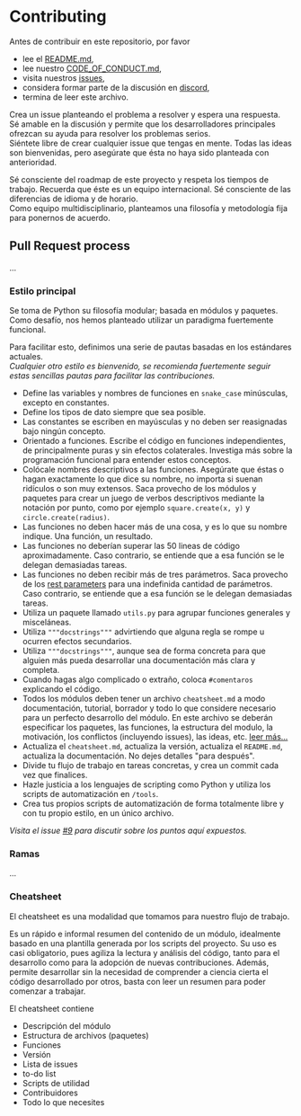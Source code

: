 # Contributing

Antes de contribuir en este repositorio, por favor
 * lee el [README.md](https://github.com/zero-files/crow_discord_bot/blob/master/README.md),
 * lee nuestro [CODE_OF_CONDUCT.md](https://github.com/zero-files/crow_discord_bot/blob/master/CODE_OF_CONDUCT.md),
 * visita nuestros [issues](https://github.com/zero-files/crow_discord_bot/issues),
 * considera formar parte de la discusión en [discord](https://discord.gg/w7us8z2),
 * termina de leer este archivo. 

Crea un issue planteando el problema a resolver y espera una respuesta. </br>
Sé amable en la discusión y permite que los desarrolladores principales ofrezcan su ayuda para resolver los problemas serios. </br>
Siéntete libre de crear cualquier issue que tengas en mente. Todas las ideas son bienvenidas, pero asegúrate que ésta no haya sido planteada con anterioridad. 

Sé consciente del roadmap de este proyecto y respeta los tiempos de trabajo. 
Recuerda que éste es un equipo internacional. Sé consciente de las diferencias de idioma y de horario. </br>
Como equipo multidisciplinario, planteamos una filosofía y metodología fija para ponernos de acuerdo. 

## Pull Request process 

... 

### Estilo principal 

Se toma de Python su filosofía modular; basada en módulos y paquetes. </br>
Como desafío, nos hemos planteado utilizar un paradigma fuertemente funcional. </br>

Para facilitar esto, definimos una serie de pautas basadas en los estándares actuales.</br>
*Cualquier otro estilo es bienvenido, se recomienda fuertemente seguir estas sencillas pautas para facilitar las contribuciones.*

 * Define las variables y nombres de funciones en `snake_case` minúsculas, excepto en constantes. 
 * Define los tipos de dato siempre que sea posible.
 * Las constantes se escriben en mayúsculas y no deben ser reasignadas bajo ningún concepto. 
 * Orientado a funciones. Escribe el código en funciones independientes, de principalmente puras y sin efectos colaterales. Investiga más sobre la programación funcional para entender estos conceptos.
 * Colócale nombres descriptivos a las funciones. Asegúrate que éstas o hagan exactamente lo que dice su nombre, no importa si suenan ridículos o son muy extensos. Saca provecho de los módulos y paquetes para crear un juego de verbos descriptivos mediante la notación por punto, como por ejemplo `square.create(x, y)` y `circle.create(radius)`.
 * Las funciones no deben hacer más de una cosa, y es lo que su nombre indique. Una función, un resultado.
 * Las funciones no deberían superar las 50 lineas de código aproximadamente. Caso contrario, se entiende que a esa función se le delegan demasiadas tareas.
 * Las funciones no deben recibir más de tres parámetros. Saca provecho de los [rest parameters](https://medium.com/understand-the-python/understanding-the-asterisk-of-python-8b9daaa4a558#5720) para una  indefinida cantidad de parámetros. Caso contrario, se entiende que a esa función se le delegan demasiadas tareas.
 * Utiliza un paquete llamado `utils.py` para agrupar funciones generales y misceláneas. 
 * Utiliza `"""docstrings"""` advirtiendo que alguna regla se rompe u ocurren efectos secundarios.
 * Utiliza `"""docstrings"""`, aunque sea de forma concreta para que alguien más pueda desarrollar una documentación más clara y completa.
 * Cuando hagas algo complicado o extraño, coloca `#comentaros` explicando el código. 
 * Todos los módulos deben tener un archivo `cheatsheet.md` a modo documentación, tutorial, borrador y todo lo que considere necesario para un perfecto desarrollo del módulo.
   En este archivo se deberán especificar los paquetes, las funciones, la estructura del modulo, la motivación, los conflictos (incluyendo issues), las ideas, etc. 
   [leer más...](#Cheatsheet)
 * Actualiza el `cheatsheet.md`, actualiza la versión, actualiza el `README.md`, actualiza la documentación. No dejes detalles "para después". 
 * Divide tu flujo de trabajo en tareas concretas, y crea un commit cada vez que finalices.  
 * Hazle justicia a los lenguajes de scripting como Python y utiliza los scripts de automatización en `/tools`. 
 * Crea tus propios scripts de automatización de forma totalmente libre y con tu propio estilo, en un único archivo.

*Visita el issue [#9](https://github.com/zero-files/crow_discord_bot/issues/9) para discutir sobre los puntos aquí expuestos.*

### Ramas 

...

### Cheatsheet

El cheatsheet es una modalidad que tomamos para nuestro flujo de trabajo. 

Es un rápido e informal resumen del contenido de un módulo, idealmente basado en una plantilla generada por los scripts del proyecto. 
Su uso es casi obligatorio, pues agiliza la lectura y análisis del código, tanto para el desarrollo como para la adopción de nuevas contribuciones. 
Además, permite desarrollar sin la necesidad de comprender a ciencia cierta el código desarrollado por otros, basta con leer un resumen para poder comenzar a trabajar. 

El cheatsheet contiene
* Descripción del módulo
* Estructura de archivos (paquetes)
* Funciones
* Versión
* Lista de issues
* to-do list
* Scripts de utilidad
* Contribuidores
* Todo lo que necesites
